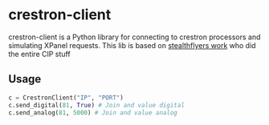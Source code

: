 # crestron-client

crestron-client is a Python library for connecting to crestron processors and simulating XPanel requests.
This lib is based on [stealthflyers work](https://github.com/stealthflyer/CrestronXPanelApp) who did the entire CIP stuff

## Usage

```python
c = CrestronClient("IP", "PORT")
c.send_digital(81, True) # Join and value digital
c.send_analog(81, 5000) # Join and value analog
```